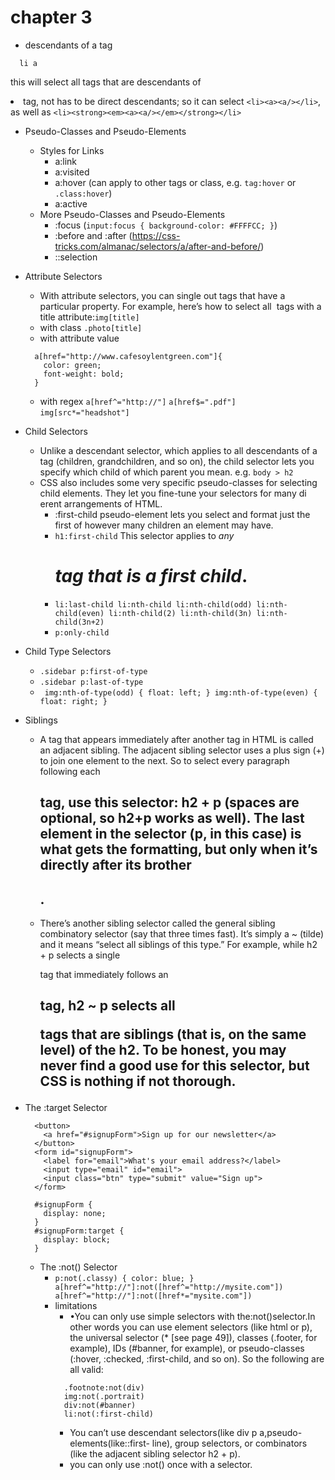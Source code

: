 # chapter 3

* descendants of a tag
```
  li a
```  
this will select all <a> tags that are descendants of <li> tag, not has to be direct descendants; so it can select `<li><a><a/></li>`, as well as `<li><strong><em><a><a/></em></strong></li>`

* Pseudo-Classes and Pseudo-Elements
  * Styles for Links
    * a:link
    * a:visited
    * a:hover (can apply to other tags or class, e.g. `tag:hover` or `.class:hover`)
    * a:active
  * More Pseudo-Classes and Pseudo-Elements
    * :focus (`input:focus { background-color: #FFFFCC; }`)
    * :before and :after (https://css-tricks.com/almanac/selectors/a/after-and-before/)
    * ::selection

* Attribute Selectors
  * With attribute selectors, you can single out tags that have a particular property. For example, here’s how to select all <img> tags with a title attribute:`img[title]`
  * with class `.photo[title] `
  * with attribute value
  ```
    a[href="http://www.cafesoylentgreen.com"]{
      color: green;
      font-weight: bold;
    }
  ```
  * with regex `a[href^="http://"]` `a[href$=".pdf"]` `img[src*="headshot"]`

* Child Selectors
  * Unlike a descendant selector, which applies to all descendants of a tag (children, grandchildren, and so on), the child selector lets you specify which child of which parent you mean. e.g. `body > h2`
  * CSS also includes some very specific pseudo-classes for selecting child elements. They let you fine-tune your selectors for many di erent arrangements of HTML.
    * :first-child pseudo-element lets you select and format just the first of however many children an element may have.
    * `h1:first-child` This selector applies to *any <h1> tag that is a first child*.
    * `li:last-child li:nth-child li:nth-child(odd) li:nth-child(even) li:nth-child(2) li:nth-child(3n) li:nth-child(3n+2)`
    * `p:only-child`

* Child Type Selectors
  * `.sidebar p:first-of-type`
  * `.sidebar p:last-of-type`
  * ` img:nth-of-type(odd) { float: left; } img:nth-of-type(even) { float: right; }`

* Siblings
  * A tag that appears immediately after another tag in HTML is called an adjacent sibling. The adjacent sibling selector uses a plus sign (+) to join one element to the next. So to select every paragraph following each <h2> tag, use this selector: h2 + p (spaces are optional, so h2+p works as well). The last element in the selector (p, in this case) is what gets the formatting, but only when it’s directly after its brother <h2>.
  * There’s another sibling selector called the general sibling combinatory selector (say that three times fast). It’s simply a ~ (tilde) and it means “select all siblings of this type.” For example, while h2 + p selects a single <p> tag that immediately follows an <h2> tag, h2 ~ p selects all <p> tags that are siblings (that is, on the same level) of the h2. To be honest, you may never find a good use for this selector, but CSS is nothing if not thorough.

* The :target Selector
  ```
    <button>
      <a href="#signupForm">Sign up for our newsletter</a>
    </button>
    <form id="signupForm">
      <label for="email">What's your email address?</label>
      <input type="email" id="email">
      <input class="btn" type="submit" value="Sign up">
    </form>
  ```
  ```
    #signupForm {
      display: none;
    }
    #signupForm:target {
      display: block;
    }
  ```

  * The :not() Selector
    * `p:not(.classy) { color: blue; }   a[href^="http://"]:not([href^="http://mysite.com"])  a[href^="http://"]:not([href*="mysite.com"])`
    * limitations
      * •You can only use simple selectors with the:not()selector.In other words you can use element selectors (like html or p), the universal selector (* [see page 49]), classes (.footer, for example), IDs (#banner, for example), or pseudo-classes (:hover, :checked, :first-child, and so on). So the following are all valid:
      ```
        .footnote:not(div)
        img:not(.portrait)
        div:not(#banner)
        li:not(:first-child)
      ```
      * You can’t use descendant selectors(like div p a,pseudo-elements(like::first- line), group selectors, or combinators (like the adjacent sibling selector h2 + p).
      * you can only use :not() once with a selector.
